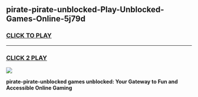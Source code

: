 
## pirate-pirate-unblocked-Play-Unblocked-Games-Online-5j79d
<h3>
<a href="https://premium76.site?title=pirate-pirate-unblocked&ref=25A">CLICK TO PLAY</a></h3>
<hr>

<h3>
<a href="https://premium76.site?title=pirate-pirate-unblocked&ref=25A">CLICK 2 PLAY</a>
  
</h3>

<a href="https://premium76.site?title=pirate-pirate-unblocked&ref=25A"><img src="https://clearcache.store/games.png"></a>


**pirate-pirate-unblocked games unblocked: Your Gateway to Fun and Accessible Online Gaming**
